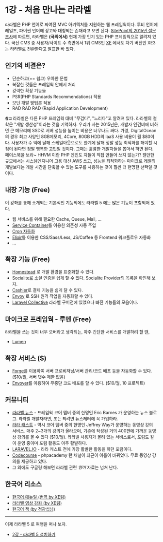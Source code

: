 # 1강 - 처음 만나는 라라벨

라라벨은 PHP 언어로 짜여진 MVC 아키텍처를 지원하는 웹 프레임웍이다. 루비 언어에 레일즈, 파이썬 언어에 장고와 대칭되는 존재라고 보면 된다. [SitePoint의 2015년 설문조사](http://www.sitepoint.com/best-php-framework-2015-sitepoint-survey-results/)에 따르면, 라라벨은 **(국외에서)** 현재 가장 인기 있는 PHP 프레임웍으로 알려져 있다. 국산 CMS 중 사용자/사이트 수 측면에서 1위 CMS인 [XE](https://www.xpressengine.com/) 에서도 차기 버전인 XE3 는 라라벨로 전환한다고 발표한 바 있다. 
 
## 인기의 비결은?

- 단순하고(== 쉽고) 우아한 문법
- 복잡한 것들은 프레임웍 안에서 처리
- 강력한 확장 기능들
- PSR(PHP Standards Recommendations) 적용
- 모던 개발 방법론 적용
- RAD RAD RAD (Rapid Application Development)

**`참고`** 라라벨은 다른 PHP 프레임웍 대비 "무겁다", "느리다"고 알려져 있다. 라라벨의 철학은 "개발 생산성"이라는 것을 기억하자. 우리가 사는 2015년은, 개발자 인건비에 비하면 큰 메모리에 SSD로 서버 성능을 높이는 비용은 너무나도 싸다. 가령, DigitalOcean의 경우 최고 사양인 8GB메모리, 4Core, 80GB HDD의 IaaS 사용 비용이 월 $80이다. 사용자가 수 억에 달해 스케일아웃으로도 한계에 달해 정말 성능 최적화를 해야할 시점이 된다면 정말 행복한 고민일 것이다. 그때는 훌륭한 개발자들을 뽑아서 하면 된다. 페이스북을 보라~ HHVM 이란 PHP 엔진도 지들이 직접 만들어 쓰지 않는가? 웬만한 규모에서는 시스템엔지니어 고용 대신 AWS 쓰고, 성능을 최적화하는 마이크로 레벨의 개발보다는 개발 시간을 단축할 수 있는 도구를 사용하는 것이 훨씬 더 현명한 선택일 것이다. 

## 내장 기능 (Free)

이 강좌를 통해 소개되는 기본적인 기능외에도 라라벨 5 에는 많은 기능이 포함되어 있다.

- 웹 서비스를 위해 필요한 Cache, Queue, Mail, ...
- [Service Container](http://laravel.com/docs/5.1/container)를 이용한 의존성 자동 주입
- [Cron 자동화](http://laravel.com/docs/5.1/scheduling)
- [Elixir](http://laravel.com/docs/5.1/elixir)를 이용한 CSS/Sass/Less, JS/Coffee 등 Frontend 워크플로우 자동화
- ... 

## 확장 기능 (Free)

- [Homestead](https://github.com/laravel/homestead) 로 개발 환경을 표준화할 수 있다.
- [Socialite](https://github.com/laravel/socialite)로 소셜 인증을 쉽게 할 수 있다. [Socialite Provider의 목록](http://socialiteproviders.github.io/)을 확인해 보자.
- [Cashier](https://github.com/laravel/cashier)로 결제 기능을 쉽게 달 수 있다.
- [Envoy](https://github.com/laravel/envoy) 로 SSH 원격 작업을 자동화할 수 있다.
- [Laravel Collective](http://laravelcollective.com/) 라라벨 구버전에 있었으나 빠진 기능들의 모음이다.

## 마이크로 프레임웍 - 루멘 (Free)

라라벨을 쓰는 것이 너무 오버라고 생각되는, 아주 간단한 서비스를 개발하려 할 땐,

- [Lumen](http://lumen.laravel.com/)

## 확장 서비스 ($)

- [Forge](https://forge.laravel.com/)를 이용하여 서버 프로비저닝/서버 관리/코드 배포 등을 자동화할 수 있다. ($10/월, 서버 댓수 제한 없음)
- [Envoyer](https://envoyer.io/)를 이용하여 무중단 코드 배포를 할 수 있다. ($10/월, 10 프로젝트)

## 커뮤니티

- [라라벨 뉴스](https://laravel-news.com/) - 프레임웍 코어 멤버 중의 한명인 Eric Barnes 가 운영하는 뉴스 블로그. 라라벨 개발자라면, 또는 되려면 뉴스레터에 꼭 가입하라.
- [라라 캐스트](https://laracasts.com/) - 역시 코어 멤버 중의 한명인 Jeffrey Way가 운영하는 동영상 강의 서비스. 매주 2~3개의 강의가 올라오며, 기존에 작성된 거의 400편에 가까운 동영상 강의를 볼 수 있다 ($10/월). 라라벨 사용자가 몰려 있는 서비스로서, 포럼도 같이 운영 중이며 포럼 활동도 아주 활발하다.
- [LARAVEL.IO](http://laravel.io/forum) - 라라 캐스트 전에 가장 활발한 활동을 하던 포럼이다.
- [Codecourse](https://www.youtube.com/user/phpacademy) - phpacademy 란 채널이 최근이 이름이 바뀌었다. 무료 동영상 강의를 제공하고 있다.
- 그 외에도 구글링 해보면 라라벨 관련 *영어* 자료는 넘쳐 난다. 

## 한국어 리소스

- [한국어 매뉴얼 (번역 by XE팀)](http://xpressengine.github.io/laravel-korean-docs/)
- [라라벨 영상 강좌 (by XE팀)](https://www.xpressengine.com/learn/23061328)
- [한국어 책 (by 정광섭님)](https://www.lesstif.com/pages/viewpage.action?pageId=28606603)

---

이제 라라벨 5 로 여행을 떠나 보자.

- [2강 - 라라벨 5 설치하기](https://github.com/appkr/l5essential/blob/master/docs/2-hello-laravel.md)